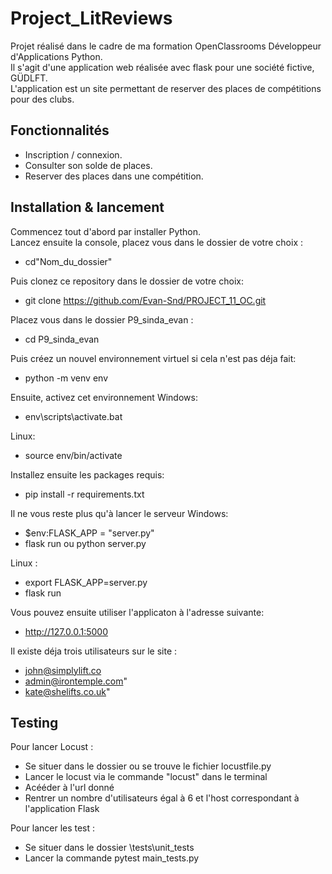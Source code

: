 # Project_LitReviews
Projet réalisé dans le cadre de ma formation OpenClassrooms Développeur d'Applications Python.  
Il s'agit d'une application web réalisée avec flask pour une société fictive, GÜDLFT.  
L'application est un site permettant de reserver des places de compétitions pour des clubs.

## Fonctionnalités

* Inscription / connexion.
* Consulter son solde de places.
* Reserver des places dans une compétition.


## Installation & lancement

Commencez tout d'abord par installer Python.  
Lancez ensuite la console, placez vous dans le dossier de votre choix :
 - cd"Nom_du_dossier"

 Puis clonez ce repository dans le dossier de votre choix:
- git clone https://github.com/Evan-Snd/PROJECT_11_OC.git

Placez vous dans le dossier P9_sinda_evan :
 - cd P9_sinda_evan

Puis créez un nouvel environnement virtuel si cela n'est pas déja fait:
 - python -m venv env

Ensuite, activez cet environnement
Windows:
 - env\scripts\activate.bat

Linux:
 - source env/bin/activate

Installez ensuite les packages requis:
 - pip install -r requirements.txt

Il ne vous reste plus qu'à lancer le serveur
Windows:
- $env:FLASK_APP = "server.py"
- flask run ou python server.py

Linux :
- export FLASK_APP=server.py
- flask run

Vous pouvez ensuite utiliser l'applicaton à l'adresse suivante:
 - http://127.0.0.1:5000

Il existe déja trois utilisateurs sur le site :
- john@simplylift.co
- admin@irontemple.com"
- kate@shelifts.co.uk"

## Testing

Pour lancer Locust :
- Se situer dans le dossier ou se trouve le fichier locustfile.py
- Lancer le locust via le commande "locust" dans le terminal
- Acééder à l'url donné
- Rentrer un nombre d'utilisateurs égal à 6 et l'host correspondant à l'application Flask

Pour lancer les test :
- Se situer dans le dossier \tests\unit_tests
- Lancer la commande pytest main_tests.py




